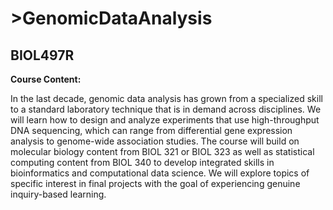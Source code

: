 # >GenomicDataAnalysis

## BIOL497R

**Course Content:**
 
In the last decade, genomic data analysis has grown from a specialized skill to a standard laboratory technique that is in demand across disciplines. We will learn how to design and analyze experiments that use high-throughput DNA sequencing, which can range from differential gene expression analysis to genome-wide association studies. The course will build on molecular biology content from BIOL 321 or BIOL 323 as well as statistical computing content from BIOL 340 to develop integrated skills in bioinformatics and computational data science. We will explore topics of specific interest in final projects with the goal of experiencing genuine inquiry-based learning.


